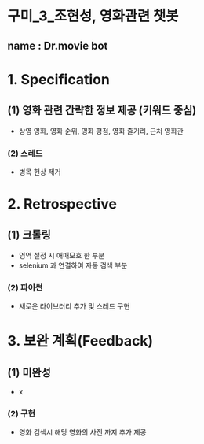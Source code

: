 구미_3_조현성, 영화관련 챗봇
===========================

name : Dr.movie bot
-------------------

# 1. Specification
## (1) 영화 관련 간략한 정보 제공 (키워드 중심)
- 상영 영화, 영화 순위, 영화 평점, 영화 줄거리, 근처 영화관
### (2) 스레드
- 병목 현상 제거

# 2. Retrospective
## (1) 크롤링
- 영역 설정 시 애매모호 한 부분
- selenium 과 연결하여 자동 검색 부분
### (2) 파이썬
- 새로운 라이브러리 추가 및 스레드 구현

# 3. 보완 계획(Feedback)
## (1) 미완성
- x
### (2) 구현
- 영화 검색시 해당 영화의 사진 까지 추가 제공
